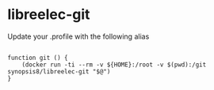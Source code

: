 # libreelec-git

Update your .profile with the following alias

<code>
function git () {
    (docker run -ti --rm -v ${HOME}:/root -v $(pwd):/git synopsis8/libreelec-git "$@")
}
</code>
